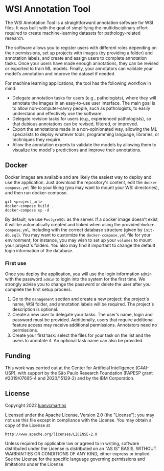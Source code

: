 # WSI Annotation Tool

The WSI Annotation Tool is a straightforward annotation software for WSI files. It was built with the goal of simplifying the multidisciplinary effort required to create machine-learning datasets for pathology-related research. 

The software allows you to register users with different roles depending on their permissions, set up projects with images (by providing a folder) and annotation labels, and create and assign users to complete annotation tasks. Once your users have made enough annotations, they can be revised or exported to train ML models. Finally, your annotators can validate your model's annotation and improve the dataset if needed.  

For machine learning applications, the tool has the following workflow in mind:
 - Delegate annotation tasks for users (e.g., pathologists), where they will annotate the images in an easy-to-use user interface. The main goal is to allow non-computer-savvy people, such as pathologists, to easily understand and effectively use the software.
 - Delegate revision tasks for users (e.g., experienced pathologists), so that dubious annotations can be revised, filtered, or improved.
 - Export the annotations made in a non-opinionated way, allowing the ML specialists to deploy whatever tools, programming language, libraries, or techniques they require.
 - Allow the annotation experts to validate the models by allowing them to visualize the model's predictions and improve their annotations.

## Docker
Docker images are available and are likely the easiest way to deploy and use the application. Just download the repository's content, edit the `docker-compose.yml` file to your liking (you may want to mount your WSI directories), and then run docker-compose.
```
git <project_url> 
docker-compose build .
docker-compose up -d
```

By default, we use `PostgreSQL` as the server. If a docker image doesn't exist, it will be automatically created and linked when using the provided `docker-compose.yml`, including with the correct database structure (given by `init-db.sql`).
You may want to customize the `docker-compose.yml` file for your environment; for instance, you may wish to set up your `volumes` to mount your project's folders. You also may find it important to change the default login information of the database.

### First use
Once you deploy the application, you will use the login information `admin` with the password `admin` to login into the system for the first time. We strongly advise you to change the password or delete the user after you complete the first setup process. 
1. Go to the `management` section and create a new project: the project's name, WSI folder, and annotation labels will be required. The project's description is optional. 
2. Create a new user to delegate your tasks. The user's name, login and password must be provided. Additionally, users that require additional feature access may receive additional permissions. Annotators need no permissions. 
3. Create your first task: select the files for your task on the list and the users to annotate it. An optional task name can also be provided.

## Funding
This work was carried out at the Center for Artificial Intelligence (C4AI-USP), with support by the São Paulo Research Foundation (FAPESP grant #2019/07665-4 and 2020/15129-2) and by the IBM Corporation.

## License 
Copyright 2022 [luanvcmartins](https://github.com/luanvcmartins)

Licensed under the Apache License, Version 2.0 (the "License");
you may not use this file except in compliance with the License.
You may obtain a copy of the License at

    http://www.apache.org/licenses/LICENSE-2.0

Unless required by applicable law or agreed to in writing, software
distributed under the License is distributed on an "AS IS" BASIS,
WITHOUT WARRANTIES OR CONDITIONS OF ANY KIND, either express or implied.
See the License for the specific language governing permissions and
limitations under the License.
